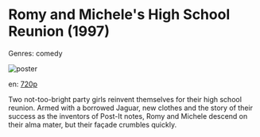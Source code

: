 # Romy and Michele's High School Reunion (1997)

Genres: comedy

![poster](http://image.tmdb.org/t/p/w500/fvgLTx3vM3dUQqytaWCRaTdAdrs.jpg)

en:
  [720p](magnet:?xt=urn:btih:445998EE59EFECED4B068D04854E912D3A95B13A&tr=udp://glotorrents.pw:6969/announce&tr=udp://tracker.opentrackr.org:1337/announce&tr=udp://torrent.gresille.org:80/announce&tr=udp://tracker.openbittorrent.com:80&tr=udp://tracker.coppersurfer.tk:6969&tr=udp://tracker.leechers-paradise.org:6969&tr=udp://p4p.arenabg.ch:1337&tr=udp://tracker.internetwarriors.net:1337)
  


Two not-too-bright party girls reinvent themselves for their high school reunion. Armed with a borrowed Jaguar, new clothes and the story of their success as the inventors of Post-It notes, Romy and Michele descend on their alma mater, but their façade crumbles quickly.